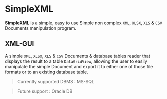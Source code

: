 # SimpleXML
**SimpleXML**  is a simple, easy to use Simple non complex `XML`, `XLSX`, `XLS` & `CSV` Documents manipulation program.

## XML-GUI
A simple `XML`, `XLSX`, `XLS` & `CSV` Documents & database tables reader that displays the result to a table `DataGridView`, allowing the user to easily manipulate the simple Document and export it to either one of those file formats or to an existing database table.

> Currently supported DBMS : MS-SQL

> Future support : Oracle DB